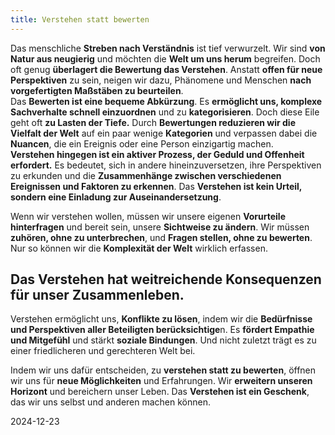 ```yaml
---
title: Verstehen statt bewerten
---
```

Das menschliche **Streben nach Verständnis** ist tief verwurzelt. Wir sind **von Natur aus neugierig** und möchten die **Welt um uns herum** begreifen. Doch oft genug **überlagert die Bewertung das Verstehen**. Anstatt **offen für neue Perspektiven** zu sein, neigen wir dazu, Phänomene und Menschen **nach vorgefertigten Maßstäben zu beurteilen**.  
Das **Bewerten ist eine bequeme Abkürzung**. Es **ermöglicht uns, komplexe Sachverhalte schnell einzuordnen** und zu **kategorisieren**. Doch diese Eile geht oft **zu Lasten der Tiefe.** Durch **Bewertungen reduzieren wir die Vielfalt der Welt** auf ein paar wenige **Kategorien** und verpassen dabei die **Nuancen**, die ein Ereignis oder eine Person einzigartig machen.  
**Verstehen hingegen ist ein aktiver Prozess, der Geduld und Offenheit erfordert.** Es bedeutet, sich in andere hineinzuversetzen, ihre Perspektiven zu erkunden und die **Zusammenhänge zwischen verschiedenen Ereignissen und Faktoren zu erkennen**. Das **Verstehen ist kein Urteil, sondern eine Einladung zur Auseinandersetzung**.

Wenn wir verstehen wollen, müssen wir unsere eigenen **Vorurteile hinterfragen** und bereit sein, unsere **Sichtweise zu ändern**. Wir müssen **zuhören, ohne zu unterbrechen**, und **Fragen stellen, ohne zu bewerten**. Nur so können wir die **Komplexität der Welt** wirklich erfassen.

## Das Verstehen hat weitreichende Konsequenzen für unser Zusammenleben. 

Verstehen ermöglicht uns, **Konflikte zu lösen**, indem wir die **Bedürfnisse und Perspektiven aller Beteiligten berücksichtige**n. Es **fördert Empathie und Mitgefühl** und stärkt **soziale Bindungen**. Und nicht zuletzt trägt es zu einer friedlicheren und gerechteren Welt bei.

Indem wir uns dafür entscheiden, zu **verstehen statt zu bewerten**, öffnen wir uns für **neue Möglichkeiten** und Erfahrungen. Wir **erweitern unseren Horizont** und bereichern unser Leben. Das **Verstehen ist ein Geschenk**, das wir uns selbst und anderen machen können.

2024-12-23